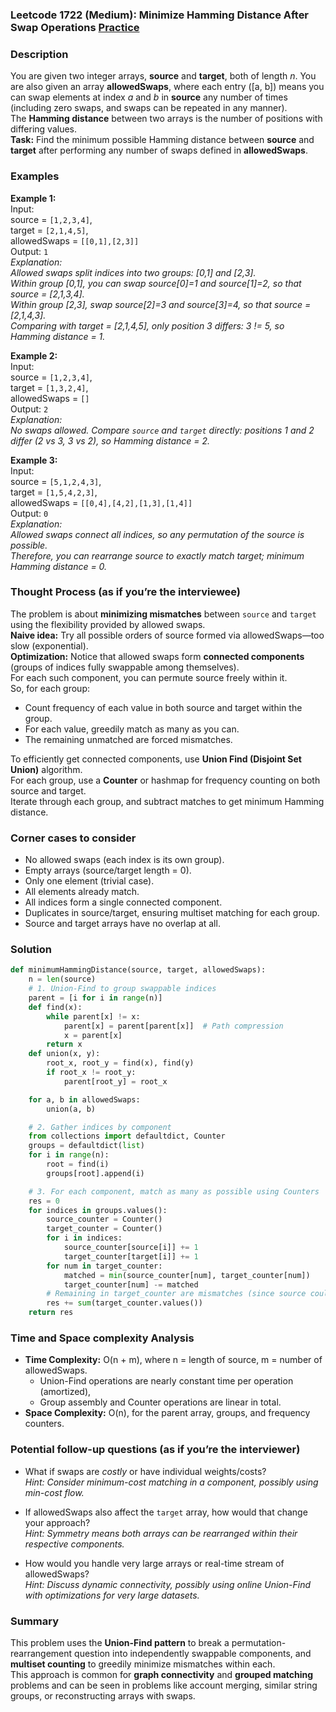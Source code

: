 ### Leetcode 1722 (Medium): Minimize Hamming Distance After Swap Operations [Practice](https://leetcode.com/problems/minimize-hamming-distance-after-swap-operations)

### Description  
You are given two integer arrays, **source** and **target**, both of length _n_. You are also given an array **allowedSwaps**, where each entry \([a, b]\) means you can swap elements at index _a_ and _b_ in **source** any number of times (including zero swaps, and swaps can be repeated in any manner).  
The **Hamming distance** between two arrays is the number of positions with differing values.  
**Task:** Find the minimum possible Hamming distance between **source** and **target** after performing any number of swaps defined in **allowedSwaps**.

### Examples  

**Example 1:**  
Input:  
source = `[1,2,3,4]`,  
target = `[2,1,4,5]`,  
allowedSwaps = `[[0,1],[2,3]]`  
Output: `1`  
*Explanation:  
Allowed swaps split indices into two groups: [0,1] and [2,3].  
Within group [0,1], you can swap source\[_0_\]=1 and source\[_1_\]=2, so that source = [2,1,3,4].  
Within group [2,3], swap source\[_2_\]=3 and source\[_3_\]=4, so that source = [2,1,4,3].  
Comparing with target = [2,1,4,5], only position 3 differs: 3 != 5, so Hamming distance = 1.*

**Example 2:**  
Input:  
source = `[1,2,3,4]`,  
target = `[1,3,2,4]`,  
allowedSwaps = `[]`  
Output: `2`  
*Explanation:  
No swaps allowed. Compare `source` and `target` directly: positions 1 and 2 differ (2 vs 3, 3 vs 2), so Hamming distance = 2.*

**Example 3:**  
Input:  
source = `[5,1,2,4,3]`,  
target = `[1,5,4,2,3]`,  
allowedSwaps = `[[0,4],[4,2],[1,3],[1,4]]`  
Output: `0`  
*Explanation:  
Allowed swaps connect all indices, so any permutation of the source is possible.  
Therefore, you can rearrange source to exactly match target; minimum Hamming distance = 0.*

### Thought Process (as if you’re the interviewee)  
The problem is about **minimizing mismatches** between `source` and `target` using the flexibility provided by allowed swaps.  
**Naive idea:** Try all possible orders of source formed via allowedSwaps—too slow (exponential).  
**Optimization:** Notice that allowed swaps form **connected components** (groups of indices fully swappable among themselves).  
For each such component, you can permute source freely within it.  
So, for each group:
- Count frequency of each value in both source and target within the group.
- For each value, greedily match as many as you can.
- The remaining unmatched are forced mismatches.

To efficiently get connected components, use **Union Find (Disjoint Set Union)** algorithm.  
For each group, use a **Counter** or hashmap for frequency counting on both source and target.  
Iterate through each group, and subtract matches to get minimum Hamming distance.

### Corner cases to consider  
- No allowed swaps (each index is its own group).
- Empty arrays (source/target length = 0).
- Only one element (trivial case).
- All elements already match.
- All indices form a single connected component.
- Duplicates in source/target, ensuring multiset matching for each group.
- Source and target arrays have no overlap at all.

### Solution

```python
def minimumHammingDistance(source, target, allowedSwaps):
    n = len(source)
    # 1. Union-Find to group swappable indices
    parent = [i for i in range(n)]
    def find(x):
        while parent[x] != x:
            parent[x] = parent[parent[x]]  # Path compression
            x = parent[x]
        return x
    def union(x, y):
        root_x, root_y = find(x), find(y)
        if root_x != root_y:
            parent[root_y] = root_x

    for a, b in allowedSwaps:
        union(a, b)

    # 2. Gather indices by component
    from collections import defaultdict, Counter
    groups = defaultdict(list)
    for i in range(n):
        root = find(i)
        groups[root].append(i)

    # 3. For each component, match as many as possible using Counters
    res = 0
    for indices in groups.values():
        source_counter = Counter()
        target_counter = Counter()
        for i in indices:
            source_counter[source[i]] += 1
            target_counter[target[i]] += 1
        for num in target_counter:
            matched = min(source_counter[num], target_counter[num])
            target_counter[num] -= matched
        # Remaining in target_counter are mismatches (since source couldn't provide those)
        res += sum(target_counter.values())
    return res
```

### Time and Space complexity Analysis  

- **Time Complexity:** O(n + m), where n = length of source, m = number of allowedSwaps.  
  - Union-Find operations are nearly constant time per operation (amortized),  
  - Group assembly and Counter operations are linear in total.
- **Space Complexity:** O(n), for the parent array, groups, and frequency counters.

### Potential follow-up questions (as if you’re the interviewer)  

- What if swaps are _costly_ or have individual weights/costs?  
  *Hint: Consider minimum-cost matching in a component, possibly using min-cost flow.*

- If allowedSwaps also affect the `target` array, how would that change your approach?  
  *Hint: Symmetry means both arrays can be rearranged within their respective components.*

- How would you handle very large arrays or real-time stream of allowedSwaps?  
  *Hint: Discuss dynamic connectivity, possibly using online Union-Find with optimizations for very large datasets.*

### Summary
This problem uses the **Union-Find pattern** to break a permutation-rearrangement question into independently swappable components, and **multiset counting** to greedily minimize mismatches within each.  
This approach is common for **graph connectivity** and **grouped matching** problems and can be seen in problems like account merging, similar string groups, or reconstructing arrays with swaps.